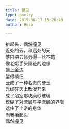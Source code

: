 ```yaml
---  
title: 撞见  
type: poetry  
date: 2015-06-17 15:26:49  
author: Herb  

---  
```

抬起头，偶然撞见  
近处的云，和远处的天  
落阳把云修剪得一丝不苟  
像老妪手头窗花的边缘    
镶上金边  
錾得精细  
云成了一种名贵的硬玉    
光线在天上散漫开来  
成了浴室那块磨砂玻璃  
模糊了对流层与平流层的界限  
遮住了上帝的身体    
而我抬起头  
偶然撞见